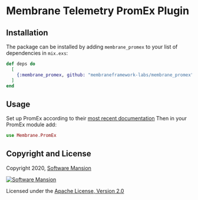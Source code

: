 # Membrane Telemetry PromEx Plugin

## Installation

The package can be installed by adding `membrane_promex` to your list of dependencies in `mix.exs`:

```elixir
def deps do
  [
    {:membrane_promex, github: "membraneframework-labs/membrane_promex"}
  ]
end
```

## Usage

Set up PromEx according to their [most recent documentation](https://github.com/akoutmos/prom_ex?tab=readme-ov-file#setting-up-promex)
Then in your PromEx module add: 
```elixir
use Membrane.PromEx
```

## Copyright and License

Copyright 2020, [Software Mansion](https://swmansion.com/?utm_source=git&utm_medium=readme&utm_campaign=membrane_template_plugin)

[![Software Mansion](https://logo.swmansion.com/logo?color=white&variant=desktop&width=200&tag=membrane-github)](https://swmansion.com/?utm_source=git&utm_medium=readme&utm_campaign=membrane_template_plugin)

Licensed under the [Apache License, Version 2.0](LICENSE)
